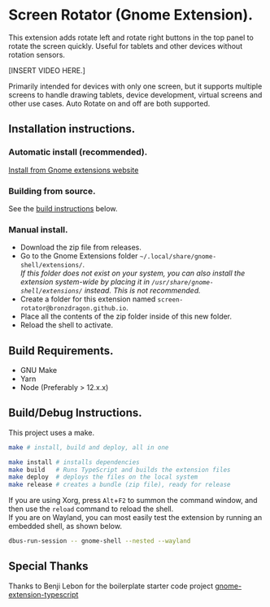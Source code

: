 # Screen Rotator (Gnome Extension).
This extension adds rotate left and rotate right buttons in the top panel to rotate the screen quickly. Useful for tablets and other devices without rotation sensors.

[INSERT VIDEO HERE.]

Primarily intended for devices with only one screen, but it supports multiple screens to handle drawing tablets, device development, virtual screens and other use cases. Auto Rotate on and off are both supported.

## Installation instructions.
### Automatic install (recommended).
[Install from Gnome extensions website ](https://extensions.gnome.org/extension/7177/screen-rotator/)

### Building from source.
See the [build instructions](#builddebug-instructions) below.

### Manual install.
- Download the zip file from releases. 
- Go to the Gnome Extensions folder `~/.local/share/gnome-shell/extensions/`.    
  *If this folder does not exist on your system, you can also install the extension system-wide by placing it in `/usr/share/gnome-shell/extensions/` instead. This is not recommended.*
- Create a folder for this extension named `screen-rotator@bronzdragon.github.io`.
- Place all the contents of the zip folder inside of this new folder.
- Reload the shell to activate.

## Build Requirements.
- GNU Make
- Yarn
- Node (Preferably > 12.x.x)

## Build/Debug Instructions.
This project uses a make.
```sh
make # install, build and deploy, all in one

make install # installs dependencies
make build   # Runs TypeScript and builds the extension files
make deploy  # deploys the files on the local system
make release # creates a bundle (zip file), ready for release
```
If you are using Xorg, press `Alt`+`F2` to summon the command window, and then use the `reload` command to reload the shell.  
If you are on Wayland, you can most easily test the extension by running an embedded shell, as shown below.
```sh
dbus-run-session -- gnome-shell --nested --wayland
```

## Special Thanks
Thanks to Benji Lebon for the boilerplate starter code project [gnome-extension-typescript](https://github.com/benjilebon/gnome-extension-typescript)
